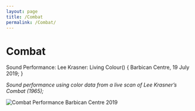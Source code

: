 ```yaml
---
layout: page
title: /Combat
permalink: /Combat/
---
```


# Combat
Sound Performance: Lee Krasner: Living Colour() {
  Barbican Centre, 19 July 2019;
}

*Sound performance using color data from a live scan of Lee Krasner’s Combat (1965);*

<img alt="Combat Performance Barbican Centre 2019" class="centered-image" src="/pb.github.io/images/Conbat.jpg" />

